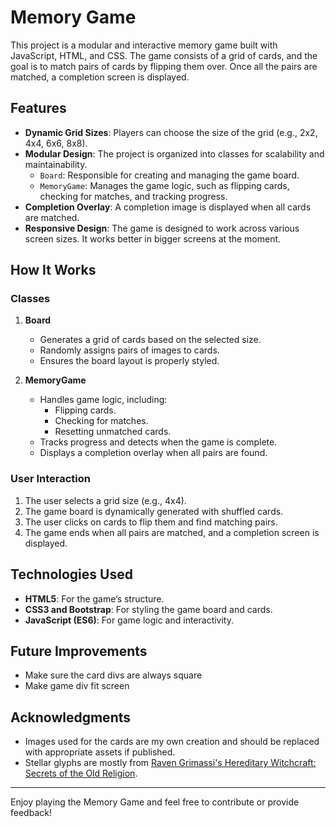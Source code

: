 # Memory Game

This project is a modular and interactive memory game built with JavaScript, HTML, and CSS. The game consists of a grid of cards, and the goal is to match pairs of cards by flipping them over. Once all the pairs are matched, a completion screen is displayed.

## Features

- **Dynamic Grid Sizes**: Players can choose the size of the grid (e.g., 2x2, 4x4, 6x6, 8x8).
- **Modular Design**: The project is organized into classes for scalability and maintainability.
  - `Board`: Responsible for creating and managing the game board.
  - `MemoryGame`: Manages the game logic, such as flipping cards, checking for matches, and tracking progress.
- **Completion Overlay**: A completion image is displayed when all cards are matched.
- **Responsive Design**: The game is designed to work across various screen sizes. It works better in bigger screens at the moment.

## How It Works

### Classes

1. **Board**
   - Generates a grid of cards based on the selected size.
   - Randomly assigns pairs of images to cards.
   - Ensures the board layout is properly styled.

2. **MemoryGame**
   - Handles game logic, including:
     - Flipping cards.
     - Checking for matches.
     - Resetting unmatched cards.
   - Tracks progress and detects when the game is complete.
   - Displays a completion overlay when all pairs are found.

### User Interaction

1. The user selects a grid size (e.g., 4x4).
2. The game board is dynamically generated with shuffled cards.
3. The user clicks on cards to flip them and find matching pairs.
4. The game ends when all pairs are matched, and a completion screen is displayed.

## Technologies Used

- **HTML5**: For the game’s structure.
- **CSS3 and Bootstrap**: For styling the game board and cards.
- **JavaScript (ES6)**: For game logic and interactivity.

## Future Improvements

- Make sure the card divs are always square
- Make game div fit screen


## Acknowledgments

- Images used for the cards are my own creation and should be replaced with appropriate assets if published.
- Stellar glyphs are mostly from [Raven Grimassi's Hereditary Witchcraft: Secrets of the Old Religion](https://amzn.to/3ZTstg9).

---

Enjoy playing the Memory Game and feel free to contribute or provide feedback!

